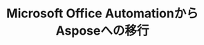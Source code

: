 ---
title: Microsoft Office AutomationからAsposeへの移行
type: docs
weight: 310
url: /net/migration-from-microsoft-office-automation-to-aspose/
---